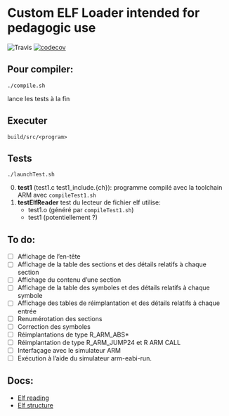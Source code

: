 # Custom ELF Loader intended for pedagogic use
![Travis](https://travis-ci.org/FederAndInk/ProjetS5.svg?branch=master)
[![codecov](https://codecov.io/gh/FederAndInk/ProjetS5/branch/master/graph/badge.svg)](https://codecov.io/gh/FederAndInk/ProjetS5)


## Pour compiler:
```
./compile.sh
```
lance les tests à la fin

## Executer
```
build/src/<program>
```

## Tests
```
./launchTest.sh
```
0. **test1** (test1.c test1_include.{ch}): programme compilé avec la toolchain ARM avec `compileTest1.sh`
1. **testElfReader** test du lecteur de fichier elf utilise:
    - test1.o (généré par `compileTest1.sh`)
    - test1 (potentiellement ?)

## To do:
- [ ] Affichage de l’en-tête
- [ ] Affichage de la table des sections et des détails relatifs à chaque section
- [ ] Affichage du contenu d’une section
- [ ] Affichage de la table des symboles et des détails relatifs à chaque symbole
- [ ] Affichage des tables de réimplantation et des détails relatifs à chaque entrée
- [ ] Renumérotation des sections
- [ ] Correction des symboles
- [ ] Réimplantations de type R_ARM_ABS*
- [ ] Réimplantation de type R_ARM_JUMP24 et R ARM CALL
- [ ] Interfaçage avec le simulateur ARM
- [ ] Exécution à l’aide du simulateur arm-eabi-run.

## Docs:
- [Elf reading](https://wiki.osdev.org/ELF_Tutorial)
- [Elf structure](https://wiki.osdev.org/ELF)
